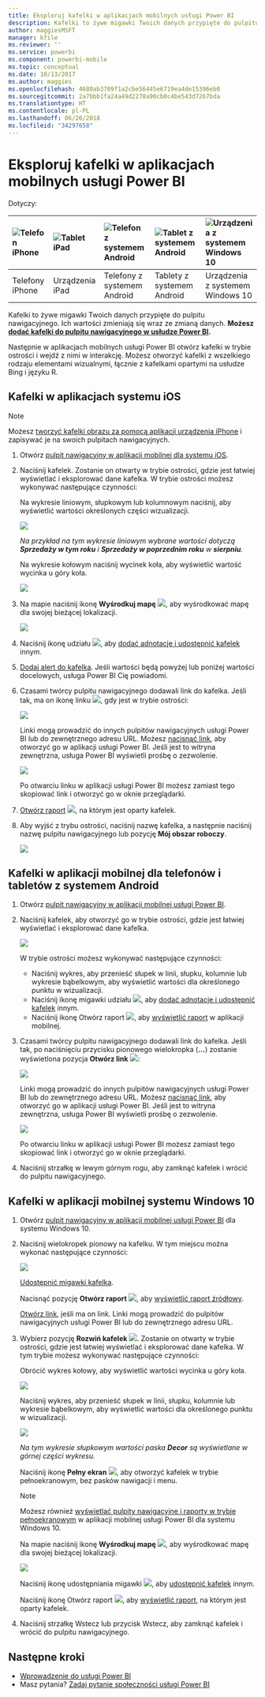 ```yaml
---
title: Eksploruj kafelki w aplikacjach mobilnych usługi Power BI
description: Kafelki to żywe migawki Twoich danych przypięte do pulpitu nawigacyjnego. Dowiedz się o interakcjach z kafelkami w aplikacjach mobilnych usługi Power BI.
author: maggiesMSFT
manager: kfile
ms.reviewer: ''
ms.service: powerbi
ms.component: powerbi-mobile
ms.topic: conceptual
ms.date: 10/13/2017
ms.author: maggies
ms.openlocfilehash: 4680ab3709f1a2cbe56445e6719ea4de15396eb0
ms.sourcegitcommit: 2a7bbb1fa24a49d2278a90cb0c4be543d7267bda
ms.translationtype: HT
ms.contentlocale: pl-PL
ms.lasthandoff: 06/26/2018
ms.locfileid: "34297658"
---
```

# <a name="explore-tiles-in-the-power-bi-mobile-apps"></a>Eksploruj kafelki w aplikacjach mobilnych usługi Power BI
Dotyczy:

| ![Telefon iPhone](media/mobile-tiles-in-the-mobile-apps/iphone-logo-50-px.png) | ![Tablet iPad](media/mobile-tiles-in-the-mobile-apps/ipad-logo-50-px.png) | ![Telefon z systemem Android](media/mobile-tiles-in-the-mobile-apps/android-phone-logo-50-px.png) | ![Tablet z systemem Android](media/mobile-tiles-in-the-mobile-apps/android-tablet-logo-50-px.png) | ![Urządzenia z systemem Windows 10](media/mobile-tiles-in-the-mobile-apps/win-10-logo-50-px.png) |
|:--- |:--- |:--- |:--- |:--- |
| Telefony iPhone |Urządzenia iPad |Telefony z systemem Android |Tablety z systemem Android |Urządzenia z systemem Windows 10 |

Kafelki to żywe migawki Twoich danych przypięte do pulpitu nawigacyjnego. Ich wartości zmieniają się wraz ze zmianą danych. **Możesz [dodać kafelki do pulpitu nawigacyjnego w usłudze Power BI](service-dashboard-tiles.md).** 

Następnie w aplikacjach mobilnych usługi Power BI otwórz kafelki w trybie ostrości i wejdź z nimi w interakcję. Możesz otworzyć kafelki z wszelkiego rodzaju elementami wizualnymi, łącznie z kafelkami opartymi na usłudze Bing i języku R.

## <a name="tiles-in-the-ios-apps"></a>Kafelki w aplikacjach systemu iOS
> [!NOTE]
> Możesz [tworzyć kafelki obrazu za pomocą aplikacji urządzenia iPhone](mobile-iphone-app-get-started.md) i zapisywać je na swoich pulpitach nawigacyjnych.
> 
> 

1. Otwórz [pulpit nawigacyjny w aplikacji mobilnej dla systemu iOS](mobile-apps-view-dashboard.md).
2. Naciśnij kafelek. Zostanie on otwarty w trybie ostrości, gdzie jest łatwiej wyświetlać i eksplorować dane kafelka. W trybie ostrości możesz wykonywać następujące czynności:
   
   Na wykresie liniowym, słupkowym lub kolumnowym naciśnij, aby wyświetlić wartości określonych części wizualizacji.
   
    ![](media/mobile-tiles-in-the-mobile-apps/power-bi-iphone-line-tile-values.png)
   
   *Na przykład na tym wykresie liniowym wybrane wartości dotyczą **Sprzedaży w tym roku** i **Sprzedaży w poprzednim roku** w **sierpniu**.*  
   
   Na wykresie kołowym naciśnij wycinek koła, aby wyświetlić wartość wycinka u góry koła.  
   
   ![](media/mobile-tiles-in-the-mobile-apps/power-bi-ipad-tile-pie.png)
3. Na mapie naciśnij ikonę **Wyśrodkuj mapę** ![](media/mobile-tiles-in-the-mobile-apps/power-bi-center-map-icon.png), aby wyśrodkować mapę dla swojej bieżącej lokalizacji.
   
     ![](media/mobile-tiles-in-the-mobile-apps/power-bi-ipad-center-map.png)
4. Naciśnij ikonę udziału ![](media/mobile-tiles-in-the-mobile-apps/power-bi-iphone-share-icon.png), aby [dodać adnotacje i udostępnić kafelek](mobile-annotate-and-share-a-tile-from-the-mobile-apps.md) innym.
5. [Dodaj alert do kafelka](mobile-set-data-alerts-in-the-mobile-apps.md). Jeśli wartości będą powyżej lub poniżej wartości docelowych, usługa Power BI Cię powiadomi.
6. Czasami twórcy pulpitu nawigacyjnego dodawali link do kafelka. Jeśli tak, ma on ikonę linku ![](media/mobile-tiles-in-the-mobile-apps/power-bi-iphone-link-icon.png), gdy jest w trybie ostrości:
   
    ![](media/mobile-tiles-in-the-mobile-apps/power-bi-iphone-tile-link.png)
   
    Linki mogą prowadzić do innych pulpitów nawigacyjnych usługi Power BI lub do zewnętrznego adresu URL. Możesz [nacisnąć link](service-dashboard-edit-tile.md#hyperlink), aby otworzyć go w aplikacji usługi Power BI. Jeśli jest to witryna zewnętrzna, usługa Power BI wyświetli prośbę o zezwolenie.
   
    ![](media/mobile-tiles-in-the-mobile-apps/pbi_andr_openlinkmessage.png)
   
    Po otwarciu linku w aplikacji usługi Power BI możesz zamiast tego skopiować link i otworzyć go w oknie przeglądarki.
7. [Otwórz raport](mobile-reports-in-the-mobile-apps.md) ![](media/mobile-tiles-in-the-mobile-apps/power-bi-ipad-open-report-icon.png), na którym jest oparty kafelek.
8. Aby wyjść z trybu ostrości, naciśnij nazwę kafelka, a następnie naciśnij nazwę pulpitu nawigacyjnego lub pozycję **Mój obszar roboczy**.
   
    ![](media/mobile-tiles-in-the-mobile-apps/power-bi-ipad-tile-breadcrumb.png)

## <a name="tiles-in-the-mobile-app-for-android-phones-and-tablets"></a>Kafelki w aplikacji mobilnej dla telefonów i tabletów z systemem Android
1. Otwórz [pulpit nawigacyjny w aplikacji mobilnej usługi Power BI](mobile-apps-view-dashboard.md).
2. Naciśnij kafelek, aby otworzyć go w trybie ostrości, gdzie jest łatwiej wyświetlać i eksplorować dane kafelka.
   
   ![](media/mobile-tiles-in-the-mobile-apps/power-bi-android-tablet-tile.png)
   
    W trybie ostrości możesz wykonywać następujące czynności:
   
   * Naciśnij wykres, aby przenieść słupek w linii, słupku, kolumnie lub wykresie bąbelkowym, aby wyświetlić wartości dla określonego punktu w wizualizacji.  
   * Naciśnij ikonę migawki udziału ![](media/mobile-tiles-in-the-mobile-apps/pbi_andr_sharesnapicon.png), aby [dodać adnotacje i udostępnić kafelek](mobile-annotate-and-share-a-tile-from-the-mobile-apps.md) innym.
   * Naciśnij ikonę Otwórz raport ![](media/mobile-tiles-in-the-mobile-apps/power-bi-android-tablet-open-report-icon.png), aby [wyświetlić raport](mobile-reports-in-the-mobile-apps.md) w aplikacji mobilnej.
3. Czasami twórcy pulpitu nawigacyjnego dodawali link do kafelka. Jeśli tak, po naciśnięciu przycisku pionowego wielokropka (**...**) zostanie wyświetlona pozycja **Otwórz link** ![](media/mobile-tiles-in-the-mobile-apps/power-bi-iphone-link-icon.png):
   
    ![](media/mobile-tiles-in-the-mobile-apps/power-bi-android-tile-link.png)
   
    Linki mogą prowadzić do innych pulpitów nawigacyjnych usługi Power BI lub do zewnętrznego adresu URL. Możesz [nacisnąć link](service-dashboard-edit-tile.md#hyperlink), aby otworzyć go w aplikacji usługi Power BI. Jeśli jest to witryna zewnętrzna, usługa Power BI wyświetli prośbę o zezwolenie.
   
    ![](media/mobile-tiles-in-the-mobile-apps/pbi_andr_openlinkmessage.png)
   
    Po otwarciu linku w aplikacji usługi Power BI możesz zamiast tego skopiować link i otworzyć go w oknie przeglądarki.
4. Naciśnij strzałkę w lewym górnym rogu, aby zamknąć kafelek i wrócić do pulpitu nawigacyjnego.

## <a name="tiles-in-the-windows-10-mobile-app"></a>Kafelki w aplikacji mobilnej systemu Windows 10
1. Otwórz [pulpit nawigacyjny w aplikacji mobilnej usługi Power BI](mobile-apps-view-dashboard.md) dla systemu Windows 10.
2. Naciśnij wielokropek pionowy na kafelku. W tym miejscu można wykonać następujące czynności: 
   
    ![](media/mobile-tiles-in-the-mobile-apps/pbi_win10tileellpslink.png)
   
    [Udostępnić migawki kafelka](mobile-share-tile-windows-10-phone-app.md).
   
    Nacisnąć pozycję **Otwórz raport** ![](media/mobile-tiles-in-the-mobile-apps/power-bi-ipad-open-report-icon.png), aby [wyświetlić raport źródłowy](mobile-reports-in-the-mobile-apps.md).
   
    [Otwórz link](service-dashboard-edit-tile.md#hyperlink), jeśli ma on link. Linki mogą prowadzić do pulpitów nawigacyjnych usługi Power BI lub do zewnętrznego adresu URL.
3. Wybierz pozycję **Rozwiń kafelek** ![](media/mobile-tiles-in-the-mobile-apps/power-bi-windows-10-focus-mode-icon.png). Zostanie on otwarty w trybie ostrości, gdzie jest łatwiej wyświetlać i eksplorować dane kafelka. W tym trybie możesz wykonywać następujące czynności:
   
   Obrócić wykres kołowy, aby wyświetlić wartości wycinka u góry koła.  
   
   ![](media/mobile-tiles-in-the-mobile-apps/power-bi-windows-10-pie-focus-mode.png)
   
   Naciśnij wykres, aby przenieść słupek w linii, słupku, kolumnie lub wykresie bąbelkowym, aby wyświetlić wartości dla określonego punktu w wizualizacji.  
   
   ![](media/mobile-tiles-in-the-mobile-apps/pbi_win10ph_bartile0316.png)
   
   *Na tym wykresie słupkowym wartości paska **Decor** są wyświetlane w górnej części wykresu.*
   
   Naciśnij ikonę **Pełny ekran** ![](media/mobile-tiles-in-the-mobile-apps/power-bi-full-screen-icon.png), aby otworzyć kafelek w trybie pełnoekranowym, bez pasków nawigacji i menu.
   
   > [!NOTE]
   > Możesz również [wyświetlać pulpity nawigacyjne i raporty w trybie pełnoekranowym](mobile-windows-10-app-presentation-mode.md) w aplikacji mobilnej usługi Power BI dla systemu Windows 10.
   > 
   > 
   
   Na mapie naciśnij ikonę **Wyśrodkuj mapę** ![](media/mobile-tiles-in-the-mobile-apps/power-bi-center-map-icon.png), aby wyśrodkować mapę dla swojej bieżącej lokalizacji.
   
   ![](media/mobile-tiles-in-the-mobile-apps/power-bi-windows-10-center-map.png)
   
   Naciśnij ikonę udostępniania migawki ![](media/mobile-tiles-in-the-mobile-apps/pbi_win10ph_shareicon.png), aby [udostępnić kafelek](mobile-share-tile-windows-10-phone-app.md) innym.   
   
   Naciśnij ikonę Otwórz raport ![](media/mobile-tiles-in-the-mobile-apps/power-bi-ipad-open-report-icon.png), aby [wyświetlić raport](mobile-reports-in-the-mobile-apps.md), na którym jest oparty kafelek. 
4. Naciśnij strzałkę Wstecz lub przycisk Wstecz, aby zamknąć kafelek i wrócić do pulpitu nawigacyjnego.

## <a name="next-steps"></a>Następne kroki
* [Wprowadzenie do usługi Power BI](service-get-started.md)
* Masz pytania? [Zadaj pytanie społeczności usługi Power BI](http://community.powerbi.com/)

